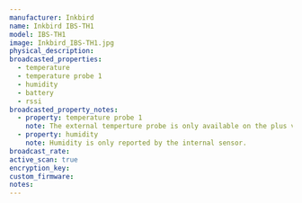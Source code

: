 ```yaml
---
manufacturer: Inkbird
name: Inkbird IBS-TH1
model: IBS-TH1
image: Inkbird_IBS-TH1.jpg
physical_description:
broadcasted_properties:
  - temperature
  - temperature probe 1
  - humidity
  - battery
  - rssi
broadcasted_property_notes:
  - property: temperature probe 1
    note: The external temperture probe is only available on the plus version of the Inkbird sensor. When the external probe is connected, the sensor will stop reporting the internal temperature.
  - property: humidity
    note: Humidity is only reported by the internal sensor.
broadcast_rate:
active_scan: true
encryption_key:
custom_firmware:
notes:
---
```

